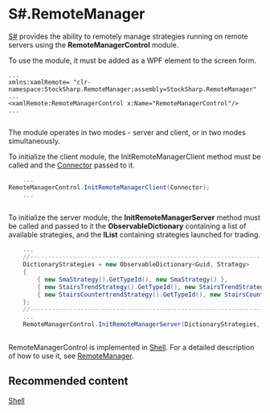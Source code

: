 # S\#.RemoteManager

[S\#](StockSharpAbout.md) provides the ability to remotely manage strategies running on remote servers using the **RemoteManagerControl** module.

To use the module, it must be added as a WPF element to the screen form.

```none
...
xmlns:xamlRemote= "clr-namespace:StockSharp.RemoteManager;assembly=StockSharp.RemoteManager"	  				
...
<xamlRemote:RemoteManagerControl x:Name="RemoteManagerControl"/>
...
	  				
```

The module operates in two modes \- server and client, or in two modes simultaneously.

To initialize the client module, the InitRemoteManagerClient method must be called and the [Connector](xref:StockSharp.Algo.Connector) passed to it.

```cs
	...
RemoteManagerControl.InitRemoteManagerClient(Connector);
	...	
		
```

To initialize the server module, the **InitRemoteManagerServer** method must be called and passed to it the **ObservableDictionary** containing a list of available strategies, and the **IList** containing strategies launched for trading.

```cs
	...
	//---------------------------------------------------------------------
	DictionaryStrategies = new ObservableDictionary<Guid, Strategy>
	{
		{ new SmaStrategy().GetTypeId(), new SmaStrategy() },
		{ new StairsTrendStrategy().GetTypeId(), new StairsTrendStrategy() },
		{ new StairsCountertrendStrategy().GetTypeId(), new StairsCountertrendStrategy() }
	};
	//---------------------------------------------------------------------
	...	
	RemoteManagerControl.InitRemoteManagerServer(DictionaryStrategies, RealtimeLayoutGroup.Strategies, LogManager);
		
```

RemoteManagerControl is implemented in [Shell](Shell.md). For a detailed description of how to use it, see [RemoteManager](Shell_RemoteManager.md).

## Recommended content

[Shell](Shell.md)
